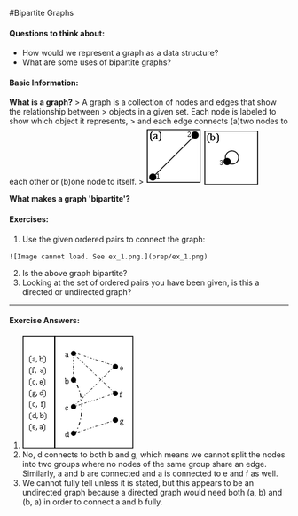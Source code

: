 #Bipartite Graphs

#### Questions to think about:
  * How would we represent a graph as a data structure?
  * What are some uses of bipartite graphs?

#### Basic Information:
**What is a graph?**
	> A graph is a collection of nodes and edges that show the relationship between
	> objects in a given set.  Each node is labeled to show which object it represents,
	> and each edge connects (a)two nodes to each other or (b)one node to itself.
	> ![Image cannot load. See a.png.](prep/a.png)   ![Image cannot load. See b.png.](prep/b.png)

**What makes a graph 'bipartite'?**

#### Exercises:

  1. Use the given ordered pairs to connect the graph:

	![Image cannot load. See ex_1.png.](prep/ex_1.png)

  2. Is the above graph bipartite?
  3. Looking at the set of ordered pairs you have been given, is this a directed or undirected graph?



-------------------------------------------
#### Exercise Answers: 

  1. ![Image cannot load. See ans_1.png.](prep/ans_1.png)
  2. No, d connects to both b and g, which means we cannot split the nodes into two groups where no nodes of the same group share an edge.  Similarly, a and b are connected and a is connected to e and f as well.
  3. We cannot fully tell unless it is stated, but this appears to be an undirected graph because a directed graph would need both (a, b) and (b, a) in order to connect a and b fully.
